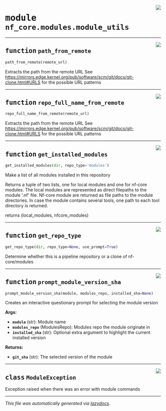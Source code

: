 <!-- markdownlint-disable -->

<a href="../../../../../../tools/nf_core/modules/module_utils.py#L0"><img align="right" style="float:right;" src="https://img.shields.io/badge/-source-cccccc?style=flat-square"></a>

# <kbd>module</kbd> `nf_core.modules.module_utils`

---

<a href="../../../../../../tools/nf_core/modules/module_utils.py#L22"><img align="right" style="float:right;" src="https://img.shields.io/badge/-source-cccccc?style=flat-square"></a>

## <kbd>function</kbd> `path_from_remote`

```python
path_from_remote(remote_url)
```

Extracts the path from the remote URL See https://mirrors.edge.kernel.org/pub/software/scm/git/docs/git-clone.html#URLS for the possible URL patterns

---

<a href="../../../../../../tools/nf_core/modules/module_utils.py#L50"><img align="right" style="float:right;" src="https://img.shields.io/badge/-source-cccccc?style=flat-square"></a>

## <kbd>function</kbd> `repo_full_name_from_remote`

```python
repo_full_name_from_remote(remote_url)
```

Extracts the path from the remote URL See https://mirrors.edge.kernel.org/pub/software/scm/git/docs/git-clone.html#URLS for the possible URL patterns

---

<a href="../../../../../../tools/nf_core/modules/module_utils.py#L74"><img align="right" style="float:right;" src="https://img.shields.io/badge/-source-cccccc?style=flat-square"></a>

## <kbd>function</kbd> `get_installed_modules`

```python
get_installed_modules(dir, repo_type='modules')
```

Make a list of all modules installed in this repository

Returns a tuple of two lists, one for local modules and one for nf-core modules. The local modules are represented as direct filepaths to the module '.nf' file. Nf-core module are returned as file paths to the module directories. In case the module contains several tools, one path to each tool directory is returned.

returns (local_modules, nfcore_modules)

---

<a href="../../../../../../tools/nf_core/modules/module_utils.py#L127"><img align="right" style="float:right;" src="https://img.shields.io/badge/-source-cccccc?style=flat-square"></a>

## <kbd>function</kbd> `get_repo_type`

```python
get_repo_type(dir, repo_type=None, use_prompt=True)
```

Determine whether this is a pipeline repository or a clone of nf-core/modules

---

<a href="../../../../../../tools/nf_core/modules/module_utils.py#L187"><img align="right" style="float:right;" src="https://img.shields.io/badge/-source-cccccc?style=flat-square"></a>

## <kbd>function</kbd> `prompt_module_version_sha`

```python
prompt_module_version_sha(module, modules_repo, installed_sha=None)
```

Creates an interactive questionary prompt for selecting the module version

**Args:**

- <b>`module`</b> (str): Module name
- <b>`modules_repo`</b> (ModulesRepo): Modules repo the module originate in
- <b>`installed_sha`</b> (str): Optional extra argument to highlight the current installed version

**Returns:**

- <b>`git_sha`</b> (str): The selected version of the module

---

<a href="../../../../../../tools/nf_core/modules/module_utils.py#L16"><img align="right" style="float:right;" src="https://img.shields.io/badge/-source-cccccc?style=flat-square"></a>

## <kbd>class</kbd> `ModuleException`

Exception raised when there was an error with module commands

---

_This file was automatically generated via [lazydocs](https://github.com/ml-tooling/lazydocs)._
